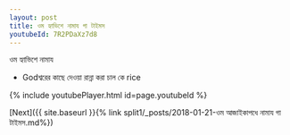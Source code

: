 ```yaml
---
layout: post
title: ওম হ্যাভিশে নামায গা টাইমস
youtubeId: 7R2PDaXz7d8
---
```

 
 
 ওম হ্যাভিশে নামায  
 
 -  Godশ্বরের কাছে দেওয়া রান্না করা চাল কে rice 
 
  
 
  
 
 
 
 
 
 


{% include youtubePlayer.html id=page.youtubeId %}
 
[Next]({{ site.baseurl }}{% link  split1/_posts/2018-01-21-ওম আজাইকাপধে নামায গা টাইমস.md%})
 
